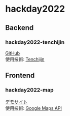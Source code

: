 # hackday2022

## Backend
### hackday2022-tenchijin
[GitHub](https://github.com/UshinohiProject/hackday2022-tenchijin)  
使用技術: [Tenchijin](https://tenchijin.co.jp/solution/compass/)

## Frontend
### hackday2022-map
[デモサイト](https://toreru.netlify.app/)  
使用技術: [Google Maps API](https://developers.google.com/maps?hl=ja)